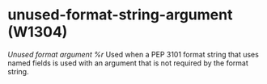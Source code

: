 # unused-format-string-argument (W1304)
*Unused format argument %r* Used when a PEP 3101 format string that uses
named fields is used with an argument that is not required by the format
string.

